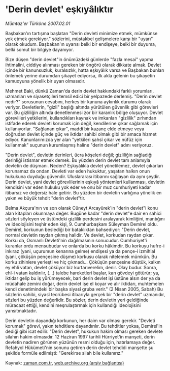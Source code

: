 # 'Derin devlet' eşkıyâlıktır

*Mümtaz'er Türköne 2007.02.01*

<tr><td class="metin" colspan="2" style="padding-top: 20px; padding-left: 5px; padding-right: 10px;">Başbakan'ın tartışma başlatan  "Derin devleti minimize etmek, mümkünse yok etmek gerekiyor." sözlerini, müstakbel gelişmelere karşı bir "uyarı" olarak okudum. Başbakan'ın uyarısı belki bir endişeye, belki bir duyuma, belki somut bir bilgiye dayanıyor.</td></tr><tr><td class="metin" colspan="2" style="padding-top: 20px; padding-left: 5px; padding-right: 10px;"><p>Bize düşen "derin devlet"in önümüzdeki günlerde "fazla mesai" yapma ihtimalini, ciddiye alınması gereken bir öngörü olarak dikkate almak. Devlet içinde bir kanunsuzluk, kuralsızlık, hatta eşkıyâlık varsa ve Başbakan bunları önlemek yerine durumdan şikayet ediyorsa, ilk akla gelenin bu şikayetin kamuoyuna yönelik bir uyarı olmasıdır.
<p>Mehmet Baki, dünkü Zaman'da derin devlet hakkındaki farklı yorumları, uzmanları ve siyasetçileri temsil edici bir yelpazede derlemiş. "Derin devlet nedir?" sorusunun cevabını, herkes bir kanuna aykırılık durumu olarak veriyor. Devletlerin, "gizli" başlığı altında yürütülen güvenlik gibi görevleri var. Bu gizliliğin altında denetlenmesi zor bir karanlık bölge oluşuyor. Devlet görevlileri yetkilerini, kullandıkları kaynak ve imkanları "gizlilik" zırhından istifade ederek devleti korumak için değil, kendilerine çıkar sağlamak için kullanıyorlar. "Sağlanan çıkar", maddî bir kazanç elde etmeye veya doğrudan devlet içinde güç ve iktidar sahibi olmak gibi bir amaca hizmet ediyor. Kanunlarımızda yer alan "yetkileri şahsî çıkar ve nüfûz için kullanmak" suçunun kurumlaşmış haline "derin devlet" adını veriyoruz.
<p>"Derin devlet", devletin derinleri, ücra köşeleri değil; gizliliğin sağladığı derinliği istismar etmek demek. Bu yüzden derin devlet tam anlamıyla devletin de düşmanı. Neden? Eşkıyâlıkla devlet yönetilemez, devlet çıkarları korunamaz da ondan. Devleti var eden hukuktur, yaşatan halkın onun hukukuna duyduğu güvendir. Uluslararası itibarını sağlayan da aynı şeydir. Derin devlet, yani devlet görevlilerinin eşkıyâ yöntemleri kullanması, devletin kendisini var eden hukuku yok eder ve onu bir muz cumhuriyeti kadar itibarsız ve değersiz hale getirir. Bu yüzden bir devletin varlığına yönelik en yakın ve büyük tehdit "derin devlet"tir. 
<p>Belma Akçura'nın ve son olarak Cüneyt Arcayürek'in "derin devlet"i konu alan kitapları okunmaya değer. Bugüne kadar "derin devlet"e dair en sahici sözleri söyleyen ve üstündeki gizlilik perdesini aralayarak kimliğini, mantığını ve ideolojisini teşhir eden kişi, 9. Cumhurbaşkanı Süleyman Demirel oldu. Demirel, korkunun beslediği bir bataklıktan bahsediyor: "Derin devlet, normal devletin raydan çıkmış halidir. Ve devlet, korkudan raydan çıkar. Korku da, Osmanlı Devleti'nin dağılmasının sonucudur. Cumhuriyet'i kuranlar ordu mensubudur ve onlarda bu korku hâkimdir. Bu korkuyu hufre-i inkıraz (yani, uçurumun kenarına gelme) endişesi ya da pençe-i izmihlal (yani, çöküşün pençesine düşme) korkusu olarak nitelemek mümkün. Bu korku zihinlere yerleşti ve hiç çıkmadı... Çöküşün pençesine düştük, kalkın ey ehli vatan, devlet çöküyor biz kurtarıverelim, denir. Olay budur. Sonra, ehl-i vatan kaldırılır, (...) talebe hareketleri başlar, kan gövdeyi götürür; ya, iktidar gelip bu iş yürümeyecek, bari derin devlet işi üstüne alsın der ya da müdahale zemini doğar, derin devlet işe el koyar ve alır iktidarı, muhtemelen kendi denetimindeki bir başka siyasî gruba verir." (2 Nisan 2005, Sabah) Bu sözlerin sahibi, siyasî tecrübesi itibarıyla gerçek bir "derin devlet" uzmanıdır, sözleri bu yüzden değerlidir. Bu sözler, derin devletin yeri geldiğinde müracaat ettiği, kendini meşrulaştırmak için kullandığı ideolojisini yansıtmaktadır.
<p>Derin devletin dayandığı korkunun, her daim var olması gerekir. "Devleti korumak" görevi, yakın tehditlere dayandırılır. Bu tehditler yoksa, Demirel'in dediği gibi icat edilir. "Derin devlet", hukukun hakim olması gereken devlete silahın hakim olmasıdır. 12 Haziran 1997 tarihli Hürriyet'in manşeti, derin devletin nadiren görünen yüzünün resmi olduğu için, hatırlamaya değer. Refahyol Hükümeti'nin sonunu getiren derin devlet tehdidi manşette şu şekilde formüle edilmişti: "Gerekirse silah bile kullanırız."<br/></p></p></p></p></p></td></tr>

Kaynak: [zaman.com.tr](http://zaman.com.tr/yazar.do?yazino=494729), [web.archive.org (arşiv bağlantısı)](http://web.archive.org/web/20080618224223/http://www.zaman.com.tr:80/yazar.do?yazino=494729)
